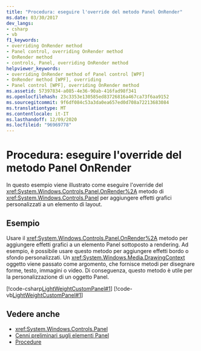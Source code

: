 ```yaml
---
title: "Procedura: eseguire l'override del metodo Panel OnRender"
ms.date: 03/30/2017
dev_langs:
- csharp
- vb
f1_keywords:
- overriding OnRender method
- Panel control, overriding OnRender method
- OnRender method
- controls, Panel, overriding OnRender method
helpviewer_keywords:
- overriding OnRender method of Panel control [WPF]
- OnRender method [WPF], overriding
- Panel control [WPF], overriding OnRender method
ms.assetid: 57397834-a085-4e36-90ab-416fad98f341
ms.openlocfilehash: 23c3353e130585ed83726816a467ca73f6aa9152
ms.sourcegitcommit: 9f6df084c53a3da0ea657ed0d708a72213683084
ms.translationtype: MT
ms.contentlocale: it-IT
ms.lasthandoff: 12/09/2020
ms.locfileid: "96969778"
---
```

# <a name="how-to-override-the-panel-onrender-method"></a>Procedura: eseguire l'override del metodo Panel OnRender
In questo esempio viene illustrato come eseguire l'override del <xref:System.Windows.Controls.Panel.OnRender%2A> metodo di <xref:System.Windows.Controls.Panel> per aggiungere effetti grafici personalizzati a un elemento di layout.  
  
## <a name="example"></a>Esempio  
 Usare il <xref:System.Windows.Controls.Panel.OnRender%2A> metodo per aggiungere effetti grafici a un elemento Panel sottoposto a rendering. Ad esempio, è possibile usare questo metodo per aggiungere effetti bordo o sfondo personalizzati. Un <xref:System.Windows.Media.DrawingContext> oggetto viene passato come argomento, che fornisce metodi per disegnare forme, testo, immagini o video. Di conseguenza, questo metodo è utile per la personalizzazione di un oggetto Panel.  
  
 [!code-csharp[LightWeightCustomPanel#1](~/samples/snippets/csharp/VS_Snippets_Wpf/LightWeightCustomPanel/CSharp/OffsetPanel.cs#1)]
 [!code-vb[LightWeightCustomPanel#1](~/samples/snippets/visualbasic/VS_Snippets_Wpf/LightWeightCustomPanel/visualbasic/offsetpanel.vb#1)]  
  
## <a name="see-also"></a>Vedere anche

- <xref:System.Windows.Controls.Panel>
- [Cenni preliminari sugli elementi Panel](panels-overview.md)
- [Procedure](panel-how-to-topics.md)
